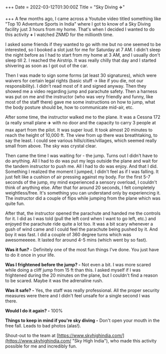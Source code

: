 +++
Date = 2022-03-12T01:30:00Z
Title = "Sky Diving ✈️"

+++
A few months ago, I came across a Youtube video titled something like "Top 10 Adventure Sports in India" where I got to know of a Sky Diving facility just 3 hours from my home.  That's when I decided I wanted to do this activity **+** I watched ZNMD for the millionth time.

I asked some friends if they wanted to go with me but no one seemed to be interested, so I booked a slot just for me for Saturday at 7 AM. I didn't sleep the night before as I had to start from my home at 3 AM, and I usually don't sleep till 2. I reached the Airstrip. It was really chilly that day and I started shivering as soon as I got out of the car. 

Then I was made to sign some forms (at least 30 signatures), which were waivers for certain legal rights (basic stuff -> like if you die, not our responsibility). I didn't read most of it and signed anyway. Then they showed me a video regarding jump and parachute safety.  Then a harness was put on me and the instructor (who was very friendly and funny, like most of the staff there) gave me some instructions on how to jump, what the body posture should be, how to communicate mid-air, etc. 

After some time, the instructor walked me to the plane. It was a  Cessna 172 (a really small plane ✈️ with no door and the capacity to carry 3 people at max apart from the pilot. It was super loud. It took almost 20 minutes to reach the height of 10,000 ft.  The view from up there was breathtaking, to say the least. I could see various hills/cities/villages, which seemed really small from above. The sky was crystal clear. 

Then came the time I was waiting for - the jump. Turns out I didn't have to do anything. All I had to do was put my legs outside the plane and wait for the tandem instructor to push me. All I had to do was enjoy. And that I did. Something I realized the moment I jumped, I didn't feel as if I was falling. It just felt like a cushion of air pressing against my body. For the first 5-7 seconds of the jump, my mind experienced a sensory overload, I couldn't think of anything else. After that for around 20 seconds, I felt completely weightless/free. It's something you can understand only by experiencing it. The instructor did a couple of flips while jumping from the plane which was quite fun.

After that, the instructor opened the parachute and handed me the controls for it. I did as I was told (pull the left cord when I want to go left, etc.) and enjoyed the parachute ride quite a lot too. It was a bit scary whenever a gush of wind came and I could feel the parachute being pushed by it. And boy it was fast. I did a couple of 360 degree turns which was awesomeeeee.  It lasted for around 4-5 mins (which went by so fast).

**Was it fun? -** Definitely one of the most fun things I've done. You just have to do it once in your life.  

**Was I frightened before the jump? -** Not even a bit. I was more scared while doing a cliff jump from 15 ft than this. I asked myself if I was frightened during the 20 minutes on the plane, but I couldn't find a reason to be scared. Maybe it was the adrenaline rush.

**Was it safe? -** Yes, the staff was really professional. All the proper security measures were there and I didn't feel unsafe for a single second I was there. 

**Would I do it again? -** 100% 

**Things to keep in mind if you're sky diving -** Don't open your mouth in the free fall. Leads to bad photos (alas!). 

Shout-out to the team at [https://www.skyhighindia.com/](https://www.skyhighindia.com/ "Sky High India"), who made this activity possible for me and incredibly fun.